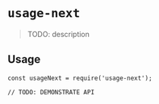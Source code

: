 # `usage-next`

> TODO: description

## Usage

```
const usageNext = require('usage-next');

// TODO: DEMONSTRATE API
```
